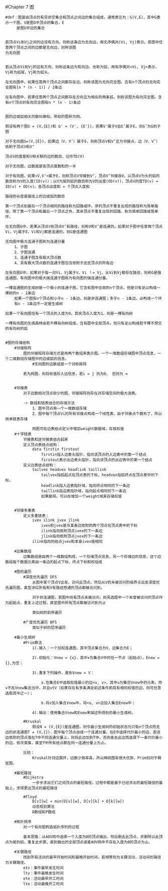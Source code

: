 #Chapter 7  	图

	#def：图是由顶点的有穷非空集合和顶点之间边的集合组成，通常表示为：G(V,E)，其中G表示一个图，V是图G中顶点的集合，E
		 是图G中边的集合


	若顶点Vi到Vj之间的边没有方向，则称这条边为无向边，用无序偶对(Vi, Vj)表示。若图中任意两个顶点之间的边都是无向边，则称该图
	为无向图


	若从顶点Vi到Vj的边有方向，则称这条边为有向边，也称为弧，用有序偶对<Vi, Vj>表示，Vi称为弧尾，Vj称为弧头。

	在无向图中，如果任意两个顶点之间都存在边，则称该图为无向完全图。含有n个顶点的无向完全图有[n * (n - 1)] / 2条边

	在有向图中，若果任意两个顶点之间都存在方向互为相反的两条弧，则称该图为有向完全图。含有n个顶点的有向完全图有n * (n - 1)条边


	图的边或弧相关的数叫做权。带权的图称为网。

	假设有两个图G = (V,{E})和 G' = (V', {E'})，若果V'属于V且E‘属于E，则G’为G的子图

	对于无向图G=(V,{E})，如果边（V，V‘）属于E，则称顶点V和V‘互为邻接点，边（V，V’）依附于顶点V和V‘

	顶点V的度是和V相关联的边的数目，记作TD(V)

	对于无向图，边数就是各顶点度数和的一半

	对于有向图，如果<V,V'>属于E，则称顶点V邻接到V‘，顶点V’邻接自V。以顶点V为头的弧的数目称为V的入度(ID(v))；以V为尾的弧的数目称为V的出度(OD(v))，顶点V的度TD(v) = ID(v) + OD(v)。各顶点出度和 = 个顶点入度和

	路径的长度是路径上的边或弧的数目

	第一个顶点到最后一个顶点相同的路径称为回路或环。序列顶点不重复出现的路径称为简单路径。除了第一个顶点和最后一个顶点之外，其余顶点不重复出现的回路，称为简单回路或简单环。

	在无向图G中，若果从顶点V到顶点V‘有路径，则称V和V’是连通的。如果对于图中任意两个顶点Vi，Vj属于E，Vi和Vj都是连通的，则G是连通图

	无向图中极大连通子图称为连通分量
		1、子图
		2、子图连通
		3、连通子图含有极大顶点数
		4、具有极大顶点数的连通子图包含依附于这些顶点的所有边

	在有向图G中，如果对于每一对Vi、Vj属于V，Vi ！= Vj，从Vi到Vj都存在路径，则称G是强连通图。有向图中的极大强连通子图称为有向图的强连通分量。

	一棵连通图的生成树是一个极小的连通子图，它含有图中全部的n个顶点，但是只有足以构成一棵树的n - 1条边
		如果一个图有n个顶点和小于n - 1条边，则是非连通图；多于n - 1条边，必构成一个环
		有n - 1条边不一定是生成树

	如果一个有向图恰有一个顶点的入度为0，其余顶点入度为1，则是一棵有向树

	一棵有向图的生成森林由若干棵有向树组成，含有图中全部顶点，但只有足以构成若干棵不想交的有向树的弧


	#图的存储结构
		#邻接矩阵
			图的邻接矩阵存储方式是用两个数组来表示图。一个一维数组存储图中顶点信息，一个二维数组存储图中的边或弧的信息。
				#无向图的边数组是一个对称矩阵

			若为网图，则将权值存入边信息，若i = j 则为0， 否则为 ∞


		#邻接表
			对于边数相对顶点较少的图，邻接矩阵则存在对存储空间的极大浪费。

			-> 数组和链表结合的存储方法
				1、图中顶点用一个一维数组存储
				2、图中每个顶点Vi的所有邻接点构成一个线性表，由于邻接点个数布丁，所以用单链表存储

				网图可在边表结点定义中增加weight数据域，存放权值
		#十字链表
			邻接表和逆邻接表结合起来
			定义顶点表结点结构：
				data firstin firstout
					firstin指入边表头指针，指向该顶点的入边表中的第一个结点
					firstout表示出边表头指针，指向该顶点的出边表中的第一个结点
			定义边表结点结构：
				tailvex headvex headlink taillink
					tailvex指弧起点在顶点表的下标，headvex指弧终点在顶点表中的下标，
					headlink指入边表指针域，指向终点相同的下一条边
					taillink指边表指针域，指向起点相同的下一条边
					如果是网，可以在增加一个weight域来存储权值

			
		#邻接多重表
			定义多重链表：
				ivex ilink jvex jlink
					ivex和jvex是与某条边依附的两个顶点在顶点表中的下标
					ilink指向依附顶点ivex的下一条边
					jlink指向依附顶点jvex的下一条边
				ilink指向的结点jvex和本身ivex值相同

		#边集数组
			边集数组是由两个一维数组构成，一个存储顶点信息，另一个存储边的信息，这个边数组每个数据元素由一条边的起点下标、终点下标和权组成

		#图的遍历
			#深度优先遍历 DFS
				从图中某个顶点V出发，访问此顶点，然后从V的未被访问的临界点出发深度优先遍历图，直至涂红所有和V有路径想通的顶点都被访问到。

				对于非连通图，若图中尚有顶点未被访问，则另选图中一个未曾被访问的顶点作为起始点，重复上述过程，直至图中所有顶点都被访问到为止

				类似树的前序遍历

			#广度优先遍历 BFS
				类似于树的层序遍历

		#最小生成树
			#Prim算法
				1).输入：一个加权连通图，其中顶点集合为V，边集合为E；

				2).初始化：Vnew = {x}，其中x为集合V中的任一节点（起始点），Enew = {},为空；

				3).重复下列操作，直到Vnew = V：

					a.在集合E中选取权值最小的边<u, v>，其中u为集合Vnew中的元素，而v不在Vnew集合当中，并且v∈V（如果存在有多条满足前述条件即具有相同权值的边，则可任意选取其中之一）；

					b.将v加入集合Vnew中，将<u, v>边加入集合Enew中；

				4).输出：使用集合Vnew和Enew来描述所得到的最小生成树。

			#Kruskal
				假设N = (V,{E})是连通图，则令最小生成树的初始状态为只有n个顶点而无边的非连通图T = (V,{})，图中每个顶点自成一个连通分量。在E中选择代价最小的边，若该边依附的顶点落在T中不同连通分量上，则将此边加到T中，否则舍去此边而选择下一条代价最小的边，依次类推，直至T中所有结点都在同一连通分量上为止。

			比较：
				Kruskal针对边展开，边数少效率高，所以稀疏图有很大优势，Prim则对于稠密图。

		#最短路径
			#Dijkstra
				一步步求出它们之间顶点的最短路径，过程中都是基于已经求出的最短路径的基础上，求得更远顶点的最短路径

			#Floyd
				D[v][w] = min(D[v][w], D[v][k] + D[k][w])
				动态规划算法
				D数组和P数组

		#拓扑排序
			对一个有向图构造拓扑序列的过程

			基本思路：从AOV网中选择一个入度为0的顶点输出，然后删去此顶点，并删除以此顶点为尾的弧，重复此步骤，直到输出的全部顶点或者AOV网中不存在入度为0的顶点为止。

		#关键路径
			找到所有活动的最早开始时间和最晚开始时间，若相等则为关键活动，活动间的路径为关键路径。
			etv：事件最早发生时间
			ltv：事件最晚发生时间
			ete：活动最早开工时间
			lte：活动最晚开工时间